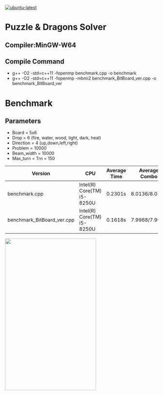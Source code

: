 [![ubuntu-latest](https://github.com/koduma/puzzdra_solver/actions/workflows/ubuntu-latest.yml/badge.svg?branch=master)](https://github.com/koduma/puzzdra_solver/actions/workflows/ubuntu-latest.yml)

# Puzzle & Dragons Solver

## Compiler:MinGW-W64

## Compile Command 

- g++ -O2 -std=c++11 -fopenmp benchmark.cpp -o benchmark  
- g++ -O2 -std=c++11 -fopenmp -mbmi2 benchmark_BitBoard_ver.cpp -o benchmark_BitBoard_ver


# Benchmark

## Parameters

- Board = 5x6
- Drop = 6 (fire, water, wood, light, dark, heal)
- Direction = 4 (up,down,left,right)
- Problem = 10000
- Beam_width = 10000
- Max_turn = Trn = 150


| Version | CPU | Average Time | Average Combo |
| --- | --- | --- | --- |
| benchmark.cpp | Intel(R) Core(TM) i5-8250U | 0.2301s | 8.0136/8.0136 |
| benchmark_BitBoard_ver.cpp | Intel(R) Core(TM) i5-8250U| 0.1618s | 7.9968/7.9968 |

<img src="https://user-images.githubusercontent.com/47982907/101321654-0b96e900-38a9-11eb-9c70-a8d9fa3d491d.jpg" width="300px" height="500px">

